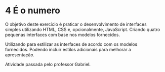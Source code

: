 # 4 É o numero 

O objetivo deste exercício é praticar o desenvolvimento de interfaces simples utilizando HTML, CSS e, opcionalmente, JavaScript. Criando quatro pequenas interfaces com base nos modelos fornecidos.

Utilizando para estilizar as interfaces de acordo com os modelos fornecidos. Podendo incluir estilos adicionais para melhorar a apresentação.

Atividade passada pelo professor Gabriel.

